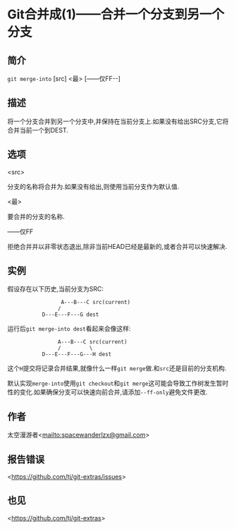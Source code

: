 
# Git合并成(1)——合并一个分支到另一个分支

## 简介

`git merge-into` [src] \<最> [——仅FF--]

## 描述

将一个分支合并到另一个分支中,并保持在当前分支上.如果没有给出SRC分支,它将合并当前一个到DEST.

## 选项

  \<src>

分支的名称将合并为.如果没有给出,则使用当前分支作为默认值.

  \<最>

要合并的分支的名称.

——仅FF

拒绝合并并以非零状态退出,除非当前HEAD已经是最新的,或者合并可以快速解决.

## 实例

假设存在以下历史,当前分支为SRC:

```
                 A---B---C src(current)
                /
           D---E---F---G dest
```

运行后`git merge-into dest`看起来会像这样:

```
                A---B---C src(current)
                /         \
           D---E---F---G---H dest
```

这个`H`提交将记录合并结果,就像什么一样`git merge`做.和`src`还是目前的分支机构.

默认实现`merge-into`使用`git checkout`和`git merge`这可能会导致工作树发生暂时性的变化.如果确保分支可以快速向前合并,请添加`--ff-only`避免文件更改.

## 作者

太空漫游者\<<mailto:spacewanderlzx@gmail.com>>

## 报告错误

\<<https://github.com/tj/git-extras/issues>>

## 也见

\<<https://github.com/tj/git-extras>>
